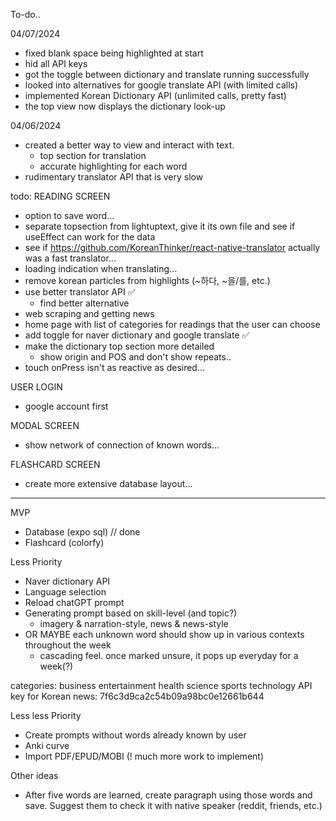 To-do..

04/07/2024
- fixed blank space being highlighted at start
- hid all API keys
- got the toggle between dictionary and translate running successfully
- looked into alternatives for google translate API (with limited calls)
- implemented Korean Dictionary API (unlimited calls, pretty fast)
- the top view now displays the dictionary look-up

04/06/2024
- created a better way to view and interact with text.
    - top section for translation
    - accurate highlighting for each word
- rudimentary translator API that is very slow

todo:
READING SCREEN
- option to save word...
- separate topsection from lightuptext, give it its own file and see if useEffect can work for the data
- see if https://github.com/KoreanThinker/react-native-translator actually was a fast translator...
- loading indication when translating...
- remove korean particles from highlights (~하다, ~을/를, etc.)
- use better translator API ✅
    - find better alternative
- web scraping and getting news
- home page with list of categories for readings that the user can choose
- add toggle for naver dictionary and google translate ✅
- make the dictionary top section more detailed
    - show origin and POS and don't show repeats..
- touch onPress isn't as reactive as desired...

USER LOGIN
- google account first

MODAL SCREEN
- show network of connection of known words...  

FLASHCARD SCREEN
- create more extensive database layout...

-----

MVP
- Database (expo sql) // done
- Flashcard (colorfy)

Less Priority
- Naver dictionary API
- Language selection
- Reload chatGPT prompt
- Generating prompt based on skill-level (and topic?)
    - imagery & narration-style, news & news-style
- OR MAYBE each unknown word should show up in various contexts throughout the week
    - cascading feel. once marked unsure, it pops up everyday for a week(?)

categories: business entertainment health science sports technology
API key for Korean news: 7f6c3d9ca2c54b09a98bc0e12661b644

Less less Priority
- Create prompts without words already known by user
- Anki curve
- Import PDF/EPUD/MOBI (! much more work to implement)

Other ideas
- After five words are learned, create paragraph using those words and save. Suggest them to check it with native speaker (reddit, friends, etc.)